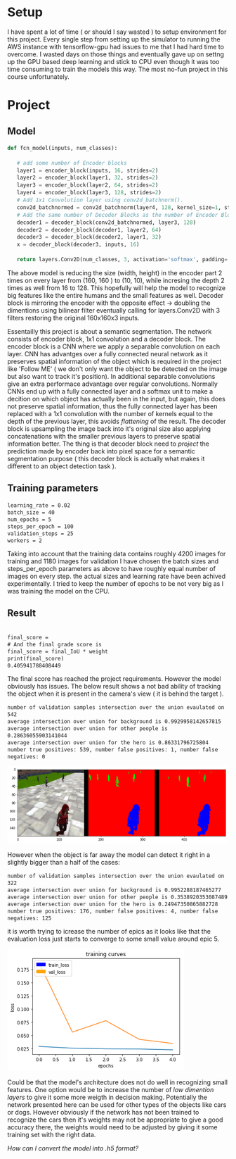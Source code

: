  # Setup
I have spent a lot of time ( or should I say wasted ) to setup environment for this project. Every single step from setting up 
the simulator to running the AWS instance with tensorflow-gpu had issues to me that I had hard time to overcome. I wasted days on those 
things and eventually  gave up on settng up the GPU based deep learning and  stick to CPU even though it was too time 
consuming to train the models this way. The most no-fun project in this course unfortunately. 

# Project
 ## Model
 
 ```python
 def fcn_model(inputs, num_classes):
    
    # add some number of Encoder blocks
    layer1 = encoder_block(inputs, 16, strides=2)
    layer2 = encoder_block(layer1, 32, strides=2)
    layer3 = encoder_block(layer2, 64, strides=2)    
    layer4 = encoder_block(layer3, 128, strides=2)    
    # Add 1x1 Convolution layer using conv2d_batchnorm().
    conv2d_batchnormed = conv2d_batchnorm(layer4, 128, kernel_size=1, strides=1)
    # Add the same number of Decoder Blocks as the number of Encoder Blocks
    decoder1 = decoder_block(conv2d_batchnormed, layer3, 128)
    decoder2 = decoder_block(decoder1, layer2, 64)
    decoder3 = decoder_block(decoder2, layer1, 32)
    x = decoder_block(decoder3, inputs, 16)
    
    return layers.Conv2D(num_classes, 3, activation='softmax', padding='same')(x)
 ```
 
 The above model is reducing the size (width, height) in the encoder part 2 times on every layer from (160, 160 ) to (10, 10), while incresing the depth 2 times as well from 16 to 128. This hopefully will help the model to recognize big features like the entire humans and the small features as well.  Decoder block is mirroring the encoder with the opposite effect -> doubling the dimentions using bilinear filter eventually calling for layers.Conv2D with 3 filters restoring the original 160x160x3 inputs.
 
Essentailly this project is about a semantic segmentation. The network consists of encoder block, 1x1 convolution and a decoder block. The encoder block is a CNN where we apply a separable convolution on each layer. CNN has advantges over a fully connected neural network as it preserves spatial information of the object which is required in the project like 'Follow ME' ( we don't only want the object to be detected on the image but also want to track it's position). In additional separable convolutions give an extra performace advantage over regular convolutions. Normally CNNs end up with a  fully connected layer and a softmax unit to make a decition on which object has actually been in the input, but again, this does not preserve spatial information, thus the fully connected layer has been replaced with a 1x1 convolution with the number of kernels equal to the depth of the previous layer, this avoids _flattening_ of the result.  The decoder block is upsampling the image back into it's original size also applying concatenations with the smaller previous layers to preserve spatial information better. The thing is that decoder block need to _project_ the prediction made by encoder back into pixel space for a semantic segmentation purpose ( this decoder block is actually what makes it different to an object detection task ).
 
##  Training parameters
```
learning_rate = 0.02
batch_size = 40
num_epochs = 5
steps_per_epoch = 100
validation_steps = 25
workers = 2
```
Taking into account that the training data contains roughly 4200 images for training and 1180 images 
for validation I have chosen the batch sizes and steps_per_epoch parameters as above to have roughly equal number of images
on every step. the actual sizes and learning rate have been achived experimentally. I tried to keep the number of 
epochs to be not very big as I was training the model on the CPU.

## Result
```

final_score = 
# And the final grade score is 
final_score = final_IoU * weight
print(final_score)
0.405941788408449
```
The final score has reached the project requirements. However the model obviously has issues. The below result shows a not bad 
ability of tracking the object when it is present in the camera's view ( it is behind the target ).
```
number of validation samples intersection over the union evaulated on 542
average intersection over union for background is 0.9929958142657815
average intersection over union for other people is 0.28636055903141044
average intersection over union for the hero is 0.86331796725804
number true positives: 539, number false positives: 1, number false negatives: 0
```
![image](./follow_target.png)

However when the object is far away the model can detect it right in a slightly bigger than a half of the cases:
```
number of validation samples intersection over the union evaulated on 322
average intersection over union for background is 0.9952288187465277
average intersection over union for other people is 0.3538920353087489
average intersection over union for the hero is 0.24947350865882728
number true positives: 176, number false positives: 4, number false negatives: 125
```
it is worth trying to icrease the number of epics as it looks like that the evaluation loss just starts to converge to some small value around epic 5. 

![image](./training_curve.png)

Could be that the model's architecture does not do well in recognizing small features. One option would be to increase the number of _low dimention layers_ to give it some more weigth in decision making. Potentially the network presented here can be used for other types of the objects like cars or dogs. However obviously if the network has not been trained to recognize the cars then it's weights may not be appropriate to give a good accuracy there, the weights would need to be adjusted by giving it some training set with the right data.


*How can I convert the model into .h5 format?* 
